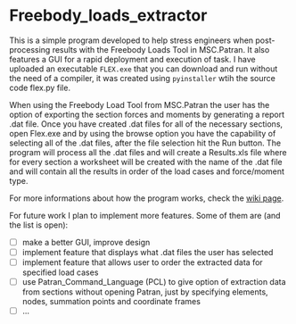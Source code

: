 # Freebody_loads_extractor

This is a simple program developed to help stress engineers when post-processing results with the Freebody Loads Tool in MSC.Patran. It also features a GUI for a rapid deployment and execution of task. I have uploaded an executable `FLEX.exe` that you can download and run without the need of a compiler, it was created using  `pyinstaller` wtih the source code flex.py file.

When using the Freebody Load Tool from MSC.Patran the user has the option of exporting the section forces and moments by generating a report .dat file. Once you have created .dat files for all of the necessary sections, open Flex.exe and by using the browse option you have the capability of selecting all of the .dat files, after the file selection hit the Run button. The program will process all the .dat files and will create a Results.xls file where for every section a worksheet will be created with the name of the .dat file and will contain all the results in order of the load cases and force/moment type.

For more informations about how the program works, check the [wiki page](https://github.com/oncosmin/Freebody_Loads_Extraction/wiki/Welcome-to-the-Freebody_Loads_Extraction-wiki!).

For future work I plan to implement more features. Some of them are (and the list is open):

- [ ] make a better GUI, improve design
- [ ] implement feature that displays what .dat files the user has selected
- [ ] implement feature that allows user to order the extracted data for specified load cases
- [ ] use Patran_Command_Language (PCL) to give option of extraction data from sections without opening Patran, just by specifying elements, nodes, summation points and coordinate frames
- [ ] ...